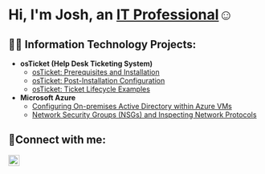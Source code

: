   <h1>Hi, I'm Josh, an <a href="https://www.linkedin.com/in/joshua-cooks-aa94a91b7/">IT Professional</a>☺</h1>

<h2>👨‍💻 Information Technology Projects:</h2>

- <b>osTicket (Help Desk Ticketing System)</b>
  - [osTicket: Prerequisites and Installation](https://github.com/jcooksdev/osticket-prereqs)
  - [osTicket: Post-Installation Configuration](https://github.com/jcooksdev/post-install-config)
  - [osTicket: Ticket Lifecycle Examples](https://github.com/jcooksdev/ticket-lifecycle)
- <b>Microsoft Azure</b>
  - [Configuring On-premises Active Directory within Azure VMs](https://github.com/jcooksdev/configure-ad)
  - [Network Security Groups (NSGs) and Inspecting Network Protocols](https://github.com/jcooksdev/azure-network-protocols)

<h2>🤳Connect with me:</h2>


[<img align="left" alt="Josh | LinkedIn" width="22px" src="https://cdn.jsdelivr.net/npm/simple-icons@v3/icons/linkedin.svg" />][linkedin]



[linkedin]:https://www.linkedin.com/in/joshua-cooks-aa94a91b7/
